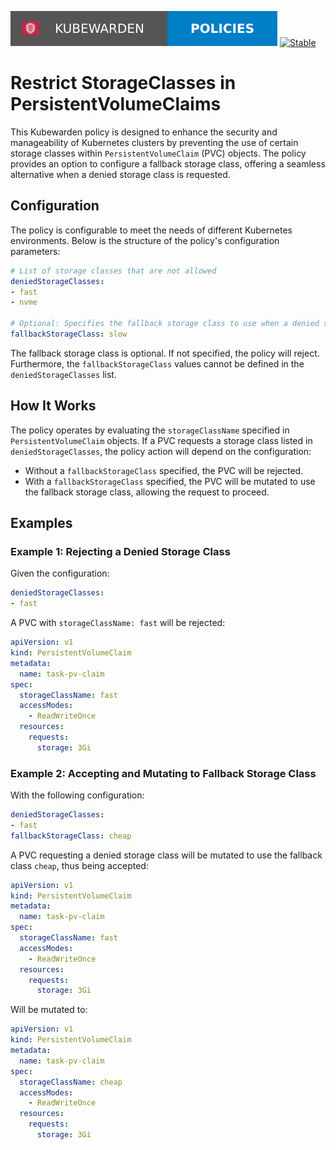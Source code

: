 [![Kubewarden Policy Repository](https://github.com/kubewarden/community/blob/main/badges/kubewarden-policies.svg)](https://github.com/kubewarden/community/blob/main/REPOSITORIES.md#policy-scope)
[![Stable](https://img.shields.io/badge/status-stable-brightgreen?style=for-the-badge)](https://github.com/kubewarden/community/blob/main/REPOSITORIES.md#stable)

# Restrict StorageClasses in PersistentVolumeClaims

This Kubewarden policy is designed to enhance the security and manageability of
Kubernetes clusters by preventing the use of certain storage classes within
`PersistentVolumeClaim` (PVC) objects. The policy provides an option to
configure a fallback storage class, offering a seamless alternative when a
denied storage class is requested.

## Configuration

The policy is configurable to meet the needs of different Kubernetes
environments. Below is the structure of the policy's configuration parameters:

```yaml
# List of storage classes that are not allowed
deniedStorageClasses:
- fast
- nvme

# Optional: Specifies the fallback storage class to use when a denied storage class is requested
fallbackStorageClass: slow
```

The fallback storage class is optional. If not specified, the policy will
reject. Furthermore, the `fallbackStorageClass` values cannot be defined in the
`deniedStorageClasses` list.

## How It Works

The policy operates by evaluating the `storageClassName` specified in
`PersistentVolumeClaim` objects. If a PVC requests a storage class listed in
`deniedStorageClasses`, the policy action will depend on the configuration:

- Without a `fallbackStorageClass` specified, the PVC will be rejected.
- With a `fallbackStorageClass` specified, the PVC will be mutated to use the
  fallback storage class, allowing the request to proceed.

## Examples

### Example 1: Rejecting a Denied Storage Class

Given the configuration:

```yaml
deniedStorageClasses:
- fast
```

A PVC with `storageClassName: fast` will be rejected:

```yaml
apiVersion: v1
kind: PersistentVolumeClaim
metadata:
  name: task-pv-claim
spec:
  storageClassName: fast
  accessModes:
    - ReadWriteOnce
  resources:
    requests:
      storage: 3Gi
```

### Example 2: Accepting and Mutating to Fallback Storage Class

With the following configuration:

```yaml
deniedStorageClasses:
- fast
fallbackStorageClass: cheap
```

A PVC requesting a denied storage class will be mutated to use the fallback class `cheap`, thus being accepted:

```yaml
apiVersion: v1
kind: PersistentVolumeClaim
metadata:
  name: task-pv-claim
spec:
  storageClassName: fast
  accessModes:
    - ReadWriteOnce
  resources:
    requests:
      storage: 3Gi
```

Will be mutated to:

```yaml
apiVersion: v1
kind: PersistentVolumeClaim
metadata:
  name: task-pv-claim
spec:
  storageClassName: cheap
  accessModes:
    - ReadWriteOnce
  resources:
    requests:
      storage: 3Gi
```
